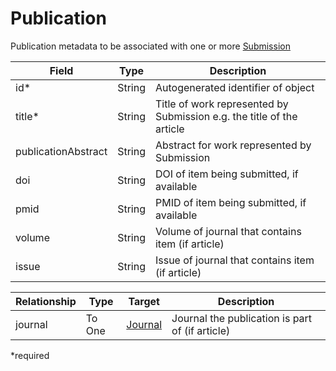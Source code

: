 # Publication
Publication metadata to be associated with one or more [Submission](submission.md)

| Field         | Type          | Description |
| ------------- | ------------- | ------------- |
| id* | String | Autogenerated identifier of object |
| title* | String | Title of work represented by Submission e.g. the title of the article |
| publicationAbstract | String | Abstract for work represented by Submission |
| doi | String | DOI of item being submitted, if available |
| pmid | String | PMID of item being submitted, if available |
| volume | String | Volume of journal that contains item (if article) |
| issue | String | Issue of journal that contains item (if article) |

| Relationship     | Type   | Target  	| Description |
| ---------------- | ------ | --------- | ----------- |
| journal | To One | [Journal](journal.md) | Journal the publication is part of (if article) |

*required 
